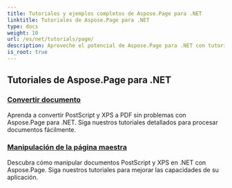 ```yaml
---
title: Tutoriales y ejemplos completos de Aspose.Page para .NET
linktitle: Tutoriales de Aspose.Page para .NET
type: docs
weight: 10
url: /es/net/tutorials/page/
description: Aproveche el potencial de Aspose.Page para .NET con tutoriales que abarcan la creación, la manipulación y la mejora. Domine desde los conceptos básicos hasta las técnicas avanzadas sin esfuerzo.
is_root: true
---
```


## Tutoriales de Aspose.Page para .NET 

### [Convertir documento](./convert-document/)
Aprenda a convertir PostScript y XPS a PDF sin problemas con Aspose.Page para .NET. Siga nuestros tutoriales detallados para procesar documentos fácilmente.
### [Manipulación de la página maestra](./master-page-manipulation/)
Descubra cómo manipular documentos PostScript y XPS en .NET con Aspose.Page. Siga nuestros tutoriales para mejorar las capacidades de su aplicación.
